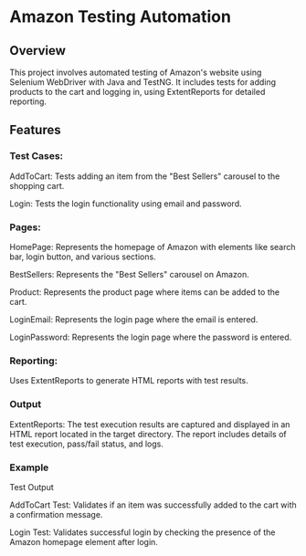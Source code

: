 # Amazon Testing Automation

## Overview
This project involves automated testing of Amazon's website using Selenium WebDriver with Java and TestNG. It includes tests for adding products to the cart and logging in, using ExtentReports for detailed reporting.

## Features
### Test Cases:

AddToCart: Tests adding an item from the "Best Sellers" carousel to the shopping cart.

Login: Tests the login functionality using email and password.

### Pages:

HomePage: Represents the homepage of Amazon with elements like search bar, login button, and various sections.

BestSellers: Represents the "Best Sellers" carousel on Amazon.

Product: Represents the product page where items can be added to the cart.

LoginEmail: Represents the login page where the email is entered.

LoginPassword: Represents the login page where the password is entered.

### Reporting:

Uses ExtentReports to generate HTML reports with test results.


### Output
ExtentReports: The test execution results are captured and displayed in an HTML report located in the target directory. The report includes details of test execution, pass/fail status, and logs.

### Example
Test Output

AddToCart Test: Validates if an item was successfully added to the cart with a confirmation message.

Login Test: Validates successful login by checking the presence of the Amazon homepage element after login.
